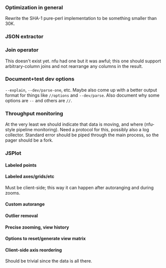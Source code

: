 ### Optimization in general
Rewrite the SHA-1 pure-perl implementation to be something smaller than 30K.

### JSON extractor

### Join operator
This doesn't exist yet. nfu had one but it was awful; this one should support
arbitrary-column joins and not rearrange any columns in the result.

### Document+test dev options
`--explain`, `--dev/parse-one`, etc. Maybe also come up with a better output
format for things like `//options` and `--dev/parse`. Also document why some
options are `--` and others are `//`.

### Throughput monitoring
At the very least we should indicate that data is moving, and where (nfu-style
pipeline monitoring). Need a protocol for this, possibly also a log collector.
Standard error should be piped through the main process, so the pager should be
a fork.

### JSPlot
#### Labeled points
#### Labeled axes/grids/etc
Must be client-side; this way it can happen after autoranging and during zooms.

#### Custom autorange
#### Outlier removal
#### Precise zooming, view history
#### Options to reset/generate view matrix
#### Client-side axis reordering
Should be trivial since the data is all there.
